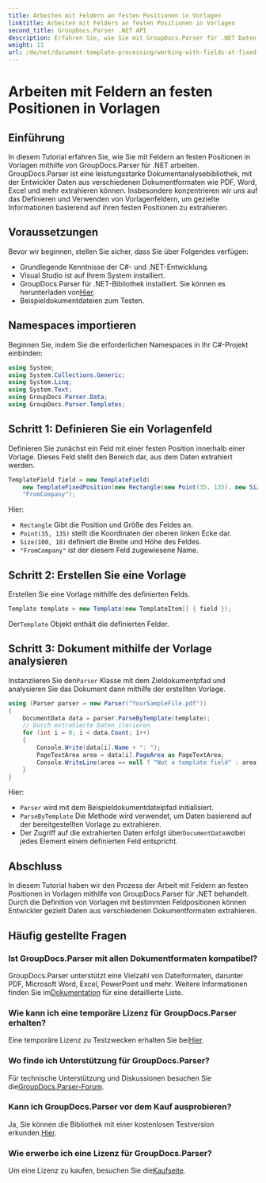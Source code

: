 ```yaml
---
title: Arbeiten mit Feldern an festen Positionen in Vorlagen
linktitle: Arbeiten mit Feldern an festen Positionen in Vorlagen
second_title: GroupDocs.Parser .NET API
description: Erfahren Sie, wie Sie mit GroupDocs.Parser für .NET Daten aus Dokumenten extrahieren. Umfassendes Tutorial mit Codebeispielen.
weight: 11
url: /de/net/document-template-processing/working-with-fields-at-fixed-positions-in-templates/
---
```


# Arbeiten mit Feldern an festen Positionen in Vorlagen

## Einführung
In diesem Tutorial erfahren Sie, wie Sie mit Feldern an festen Positionen in Vorlagen mithilfe von GroupDocs.Parser für .NET arbeiten. GroupDocs.Parser ist eine leistungsstarke Dokumentanalysebibliothek, mit der Entwickler Daten aus verschiedenen Dokumentformaten wie PDF, Word, Excel und mehr extrahieren können. Insbesondere konzentrieren wir uns auf das Definieren und Verwenden von Vorlagenfeldern, um gezielte Informationen basierend auf ihren festen Positionen zu extrahieren.
## Voraussetzungen
Bevor wir beginnen, stellen Sie sicher, dass Sie über Folgendes verfügen:
- Grundlegende Kenntnisse der C#- und .NET-Entwicklung.
- Visual Studio ist auf Ihrem System installiert.
- GroupDocs.Parser für .NET-Bibliothek installiert. Sie können es herunterladen von[Hier](https://releases.groupdocs.com/parser/net/).
- Beispieldokumentdateien zum Testen.

## Namespaces importieren
Beginnen Sie, indem Sie die erforderlichen Namespaces in Ihr C#-Projekt einbinden:
```csharp
using System;
using System.Collections.Generic;
using System.Linq;
using System.Text;
using GroupDocs.Parser.Data;
using GroupDocs.Parser.Templates;
```
## Schritt 1: Definieren Sie ein Vorlagenfeld
Definieren Sie zunächst ein Feld mit einer festen Position innerhalb einer Vorlage. Dieses Feld stellt den Bereich dar, aus dem Daten extrahiert werden.
```csharp
TemplateField field = new TemplateField(
    new TemplateFixedPosition(new Rectangle(new Point(35, 135), new Size(100, 10))),
    "FromCompany");
```
Hier:
- `Rectangle` Gibt die Position und Größe des Feldes an.
- `Point(35, 135)` stellt die Koordinaten der oberen linken Ecke dar.
- `Size(100, 10)` definiert die Breite und Höhe des Feldes.
- `"FromCompany"` ist der diesem Feld zugewiesene Name.
## Schritt 2: Erstellen Sie eine Vorlage
Erstellen Sie eine Vorlage mithilfe des definierten Felds.
```csharp
Template template = new Template(new TemplateItem[] { field });
```
 Der`Template` Objekt enthält die definierten Felder.
## Schritt 3: Dokument mithilfe der Vorlage analysieren
 Instanziieren Sie den`Parser` Klasse mit dem Zieldokumentpfad und analysieren Sie das Dokument dann mithilfe der erstellten Vorlage.
```csharp
using (Parser parser = new Parser("YourSampleFile.pdf"))
{
    DocumentData data = parser.ParseByTemplate(template);
    // Durch extrahierte Daten iterieren
    for (int i = 0; i < data.Count; i++)
    {
        Console.Write(data[i].Name + ": ");
        PageTextArea area = data[i].PageArea as PageTextArea;
        Console.WriteLine(area == null ? "Not a template field" : area.Text);
    }
}
```
Hier:
- `Parser` wird mit dem Beispieldokumentdateipfad initialisiert.
- `ParseByTemplate` Die Methode wird verwendet, um Daten basierend auf der bereitgestellten Vorlage zu extrahieren.
-  Der Zugriff auf die extrahierten Daten erfolgt über`DocumentData`wobei jedes Element einem definierten Feld entspricht.

## Abschluss
In diesem Tutorial haben wir den Prozess der Arbeit mit Feldern an festen Positionen in Vorlagen mithilfe von GroupDocs.Parser für .NET behandelt. Durch die Definition von Vorlagen mit bestimmten Feldpositionen können Entwickler gezielt Daten aus verschiedenen Dokumentformaten extrahieren.

## Häufig gestellte Fragen
### Ist GroupDocs.Parser mit allen Dokumentformaten kompatibel?
 GroupDocs.Parser unterstützt eine Vielzahl von Dateiformaten, darunter PDF, Microsoft Word, Excel, PowerPoint und mehr. Weitere Informationen finden Sie im[Dokumentation](https://tutorials.groupdocs.com/parser/net/) für eine detaillierte Liste.
### Wie kann ich eine temporäre Lizenz für GroupDocs.Parser erhalten?
 Eine temporäre Lizenz zu Testzwecken erhalten Sie bei[Hier](https://purchase.groupdocs.com/temporary-license/).
### Wo finde ich Unterstützung für GroupDocs.Parser?
 Für technische Unterstützung und Diskussionen besuchen Sie die[GroupDocs.Parser-Forum](https://forum.groupdocs.com/c/parser/17).
### Kann ich GroupDocs.Parser vor dem Kauf ausprobieren?
 Ja, Sie können die Bibliothek mit einer kostenlosen Testversion erkunden.[Hier](https://releases.groupdocs.com/).
### Wie erwerbe ich eine Lizenz für GroupDocs.Parser?
 Um eine Lizenz zu kaufen, besuchen Sie die[Kaufseite](https://purchase.groupdocs.com/buy).